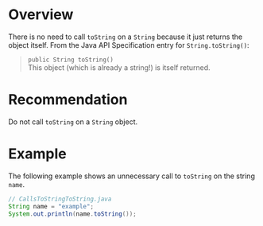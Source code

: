 # Overview

There is no need to call `toString` on a `String` because it just returns the object itself. From the Java API Specification entry for `String.toString()`:

> `public String toString()`  
> This object (which is already a string!) is itself returned.

# Recommendation

Do not call `toString` on a `String` object.

# Example

The following example shows an unnecessary call to `toString` on the string `name`.

```java
// CallsToStringToString.java
String name = "example";
System.out.println(name.toString());
